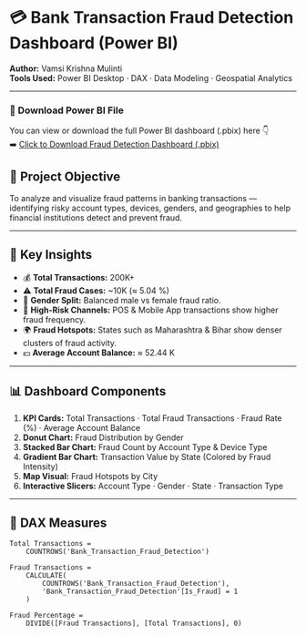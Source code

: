 # 💳 Bank Transaction Fraud Detection Dashboard (Power BI)

**Author:** Vamsi Krishna Mulinti  
**Tools Used:** Power BI Desktop · DAX · Data Modeling · Geospatial Analytics  

---
### 📂 Download Power BI File
You can view or download the full Power BI dashboard (.pbix) here 👇  
➡️ [Click to Download Fraud Detection Dashboard (.pbix)](https://drive.google.com/uc?export=download&id=1mHpL06hhe7NjQZLQauD9BqUMH827D--H)

## 🎯 Project Objective
To analyze and visualize fraud patterns in banking transactions — identifying risky account types, devices, genders, and geographies to help financial institutions detect and prevent fraud.

---

## 🧠 Key Insights
- 💰 **Total Transactions:** 200K+  
- ⚠️ **Total Fraud Cases:** ~10K (≈ 5.04 %)  
- 👤 **Gender Split:** Balanced male vs female fraud ratio.  
- 🏦 **High-Risk Channels:** POS & Mobile App transactions show higher fraud frequency.  
- 🌍 **Fraud Hotspots:** States such as Maharashtra & Bihar show denser clusters of fraud activity.  
- 💵 **Average Account Balance:** ≈ 52.44 K  

---

## 📊 Dashboard Components
1. **KPI Cards:** Total Transactions · Total Fraud Transactions · Fraud Rate (%) · Average Account Balance  
2. **Donut Chart:** Fraud Distribution by Gender  
3. **Stacked Bar Chart:** Fraud Count by Account Type & Device Type  
4. **Gradient Bar Chart:** Transaction Value by State (Colored by Fraud Intensity)  
5. **Map Visual:** Fraud Hotspots by City  
6. **Interactive Slicers:** Account Type · Gender · State · Transaction Type  

---

## 🧮 DAX Measures
```DAX
Total Transactions =
    COUNTROWS('Bank_Transaction_Fraud_Detection')

Fraud Transactions =
    CALCULATE(
        COUNTROWS('Bank_Transaction_Fraud_Detection'),
        'Bank_Transaction_Fraud_Detection'[Is_Fraud] = 1
    )

Fraud Percentage =
    DIVIDE([Fraud Transactions], [Total Transactions], 0)
